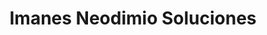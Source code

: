 ---
title: "Imanes Neodimio Soluciones"
url: /cholula-puebla/imanes-neodimio-soluciones/
shop: deportes
---